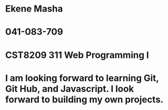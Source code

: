# Ekene Masha

# 041-083-709

# CST8209	311	Web Programming I

# I am looking forward to learning Git, Git Hub, and Javascript. I look forward to building my own projects. 